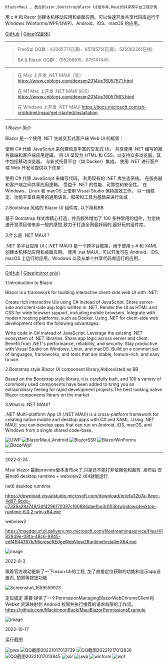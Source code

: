     BlazorMaui , 整合Blazor,BootstrapBlazor UI组件库,Maui的共享跨平台工程示例

用 c # 和 Razor 创建本机移动应用和桌面应用。可以快速开发共享代码库运行于 Windows (Winforms/WPF/UWP)、Android、iOS、macOS 的应用。

 [GitHub](https://github.com/densen2014/BlazorMaui) | [Gitee(仅副本)](https://gitee.com/alexchow/BlazorMaui)

----
> FreeSql QQ群：4336577(已满)、8578575(已满)、52508226(在线)
> 
> BA & Blazor QQ群：795206915、675147445
----
> 
> 在 Mac 上开发 .NET MAUI（全）<https://www.cnblogs.com/densen2014/p/16057571.html>
> 
> 在 M1 Mac 上开发 .NET MAUI (iOS) <https://www.cnblogs.com/densen2014/p/16057563.html>
> 
> 在 Windows 上开发 .NET MAUI <https://docs.microsoft.com/zh-cn/dotnet/maui/get-started/installation>

----
 
1.Blazor 简介  

Blazor 是一个使用 .NET 生成交互式客户端 Web UI 的框架：

使用 C# 代替 JavaScript 来创建信息丰富的交互式 UI。
共享使用 .NET 编写的服务器端和客户端应用逻辑。
将 UI 呈现为 HTML 和 CSS，以支持众多浏览器，其中包括移动浏览器。
与新式托管平台（如 Docker）集成。
使用 .NET 进行客户端 Web 开发可提供以下优势：

使用 C# 代替 JavaScript 来编写代码。
利用现有的 .NET 库生态系统。
在服务器和客户端之间共享应用逻辑。
受益于 .NET 的性能、可靠性和安全性。
在 Windows、Linux 和 macOS 上使用 Visual Studio 保持高效工作。
以一组稳定、功能丰富且易用的通用语言、框架和工具为基础来进行生成


2.Bootstrap 风格的 Blazor UI 组件库, 以下简称BB

基于 Bootstrap 样式库精心打造，并且额外增加了 100 多种常用的组件，为您快速开发项目带来非一般的感觉,致力于打造全网最好用的,最好玩的组件库。


3.什么是 .NET MAUI？  

.NET 多平台应用 UI ( .NET MAUI) 是一个跨平台框架，用于使用 c # 和 XAML 创建本机移动应用和桌面应用。
使用 .net MAUI，可以开发可在 Android、iOS、macOS 上运行的应用，Windows 以及从单个共享代码库运行的应用。



------------------------------------

 [GitHub](https://github.com/densen2014/BlazorMaui") | [Gitee(mirror only)](https://gitee.com/alexchow/BlazorMaui")

1.Introduction to Blazor

Blazor is a framework for building interactive client-side web UI with .NET:

Create rich interactive UIs using C# instead of JavaScript.
Share server-side and client-side app logic written in .NET.
Render the UI as HTML and CSS for wide browser support, including mobile browsers.
Integrate with modern hosting platforms, such as Docker.
Using .NET for client-side web development offers the following advantages:

Write code in C# instead of JavaScript.
Leverage the existing .NET ecosystem of .NET libraries.
Share app logic across server and client.
Benefit from .NET's performance, reliability, and security.
Stay productive with Visual Studio on Windows, Linux, and macOS.
Build on a common set of languages, frameworks, and tools that are stable, feature-rich, and easy to use.

2.Bootstrap style Blazor UI component library,Abbreviated as BB

Based on the Bootstrap style library, it is carefully built, and 100 a variety of commonly used components have been added to bring you an extraordinary feeling for rapid development projects.The best looking,native Blazor components library on the market

3.What is .NET MAUI? 

.NET Multi-platform App UI (.NET MAUI) is a cross-platform framework for creating native mobile and desktop apps with C# and XAML.
Using .NET MAUI, you can develop apps that can run on Android, iOS, macOS, and Windows from a single shared code-base.


![UWP](https://user-images.githubusercontent.com/8428709/148663562-3ecca526-38a0-430b-b0d9-58875bcc7887.png)
![BlazorMaui_Android](https://user-images.githubusercontent.com/8428709/148663564-e850ed36-d6e1-4c51-b958-068fcfff2ad0.png)
![BlazorSSR](https://user-images.githubusercontent.com/8428709/148663565-9647cecf-60f5-4543-b8f8-87b55a1a593e.png)
![BlazorWinForms](https://user-images.githubusercontent.com/8428709/148663566-5e35fbdb-1669-4967-8803-2763c3c6d2cd.png)
![BlazorWpf](https://user-images.githubusercontent.com/8428709/148663568-95cfdec8-3778-4f74-aa84-db4f08bafe09.png)


------------------------------------

2022-2-24

Maui blazor 最新preview版本发布ok了,只是还不能打非依赖包和裁剪. 
发布后 安装net6 desktop rumtime + webview2 x64就能运行.

net6 desktop rumtime

https://download.visualstudio.microsoft.com/download/pr/efa32b7a-6eec-4d97-9cdc-c7336a29a749/3df4296170397cf60884dae1be3d103b/windowsdesktop-runtime-6.0.2-win-x64.exe

webview2

https://msedge.sf.dl.delivery.mp.microsoft.com/filestreamingservice/files/4182949e-08fa-48c6-9845-edf4ff44767b/MicrosoftEdgeWebView2RuntimeInstallerX64.exe

![image](https://user-images.githubusercontent.com/8428709/155608453-b9eca2a9-7862-4ff2-b78f-c57ce1c3dad4.png)

2022-8-3

跟着官方改动更新了一下maui+bb的工程, 加了直接定位获取的功能和显示app设置页, 拍照等按钮功能

![Screenshot_1659559973](https://user-images.githubusercontent.com/8428709/182711516-5b82a9ef-f31d-403e-9f2a-143e85405fcb.png)

定位搞定
需要 提供了一个PermissionManagingBlazorWebChromeClient将 Webkit 资源映射到 Android 权限并执行推荐的请求权限的工作流。
https://github.com/MackinnonBuck/MauiBlazorPermissionsExample

![image](https://user-images.githubusercontent.com/8428709/182727798-66421002-73b5-4fd2-9290-ef3027f8b8fb.png)

2022-10-17

运行截图

![pwa](https://user-images.githubusercontent.com/8428709/196064427-3c526b9f-4302-4a99-9e7e-0437551c7948.jpg)
![QQ截图20221017013739](https://user-images.githubusercontent.com/8428709/196064428-bb10c23d-97c1-44b8-9a0c-d2e5beedf100.jpg)
![QQ截图20221017013836](https://user-images.githubusercontent.com/8428709/196064429-69f468a5-c9b2-435b-a37f-e46b5de1c28c.jpg)
![QQ截图20221017013845](https://user-images.githubusercontent.com/8428709/196064431-56555d33-3e20-4f7f-a906-4ebb81520a3b.jpg)
![ssr](https://user-images.githubusercontent.com/8428709/196064432-64b62338-aa95-405b-b240-4a8bb6aab16c.jpg)
![uwp](https://user-images.githubusercontent.com/8428709/196064434-fa395145-1572-4b2d-994d-7a94ad0484c1.jpg)
![winform](https://user-images.githubusercontent.com/8428709/196064435-8b064b60-1e37-410f-bbbd-6c5fed0e57f5.jpg)
![wpf](https://user-images.githubusercontent.com/8428709/196064436-974fad42-14fc-4ed4-8f1d-098d87624fd5.jpg)


